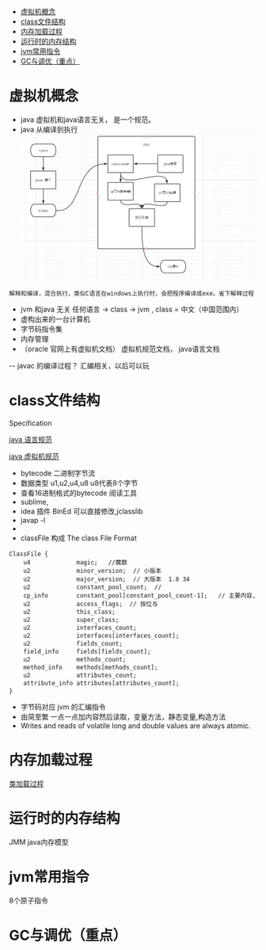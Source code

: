 
<!-- TOC -->
- [虚拟机概念](#虚拟机概念)
- [class文件结构](#class文件结构)
- [内存加载过程](#内存加载过程)
- [运行时的内存结构](#运行时的内存结构)
- [jvm常用指令](#jvm常用指令) 
- [GC与调优（重点）](#GC与调优（重点）)
<!-- /TOC -->


# 虚拟机概念
- java 虚拟机和java语言无关， 是一个规范。
- java 从编译到执行
![java编译到执行.png](./java编译到执行.png)
```
解释和编译，混合执行，类似C语言在windows上执行时，会把程序编译成exe。省下解释过程
```
- jvm 和java 无关
任何语言 -> class -> jvm , class = 中文（中国范围内）
- 虚构出来的一台计算机 
- 字节码指令集
- 内存管理
- （oracle 官网上有虚拟机文档） 虚拟机规范文档， java语言文档

-- javac 的编译过程？ 汇编相关，以后可以玩

# class文件结构
Specification

[java 语言规范](https://docs.oracle.com/javase/specs/jls/se15/html/index.html)

[java 虚拟机规范](https://docs.oracle.com/javase/specs/jvms/se8/html/index.html)

- bytecode 二进制字节流
- 数据类型 u1,u2,u4,u8 u8代表8个字节
- 查看16进制格式的bytecode 阅读工具 
 - sublime,
 - idea 插件 BinEd  可以直接修改,jclasslib
 - javap -l
 -  
- classFile 构成      The class File Format 
   
```
ClassFile {
    u4             magic;   //魔数
    u2             minor_version;  // 小版本
    u2             major_version;  // 大版本  1.8 34
    u2             constant_pool_count;  //
    cp_info        constant_pool[constant_pool_count-1];   // 主要内容,
    u2             access_flags;  // 按位与
    u2             this_class;
    u2             super_class;
    u2             interfaces_count;
    u2             interfaces[interfaces_count];
    u2             fields_count;
    field_info     fields[fields_count];
    u2             methods_count;
    method_info    methods[methods_count];
    u2             attributes_count;
    attribute_info attributes[attributes_count];
}

```
- 字节码对应 jvm 的汇编指令   
- 由简至繁 一点一点加内容然后读取，变量方法，静态变量,构造方法
- Writes and reads of volatile long and double values are always atomic.

# 内存加载过程
[类加载过程](./calssLoader/classLoader.md)
# 运行时的内存结构
JMM java内存模型
# jvm常用指令
8个原子指令
# GC与调优（重点）




